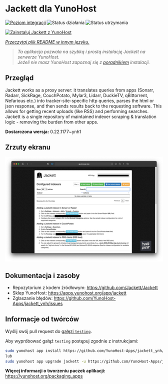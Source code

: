 <!--
To README zostało automatycznie wygenerowane przez <https://github.com/YunoHost/apps/tree/master/tools/readme_generator>
Nie powinno być ono edytowane ręcznie.
-->

# Jackett dla YunoHost

[![Poziom integracji](https://apps.yunohost.org/badge/integration/jackett)](https://ci-apps.yunohost.org/ci/apps/jackett/)
![Status działania](https://apps.yunohost.org/badge/state/jackett)
![Status utrzymania](https://apps.yunohost.org/badge/maintained/jackett)

[![Zainstaluj Jackett z YunoHost](https://install-app.yunohost.org/install-with-yunohost.svg)](https://install-app.yunohost.org/?app=jackett)

*[Przeczytaj plik README w innym języku.](./ALL_README.md)*

> *Ta aplikacja pozwala na szybką i prostą instalację Jackett na serwerze YunoHost.*  
> *Jeżeli nie masz YunoHost zapoznaj się z [poradnikiem](https://yunohost.org/install) instalacji.*

## Przegląd

Jackett works as a proxy server: it translates queries from apps (Sonarr, Radarr, SickRage, CouchPotato, Mylar3, Lidarr, DuckieTV, qBittorrent, Nefarious etc.) into tracker-site-specific http queries, parses the html or json response, and then sends results back to the requesting software. This allows for getting recent uploads (like RSS) and performing searches. Jackett is a single repository of maintained indexer scraping & translation logic - removing the burden from other apps.


**Dostarczona wersja:** 0.22.1177~ynh1

## Zrzuty ekranu

![Zrzut ekranu z Jackett](./doc/screenshots/demo.png)

## Dokumentacja i zasoby

- Repozytorium z kodem źródłowym: <https://github.com/Jackett/Jackett>
- Sklep YunoHost: <https://apps.yunohost.org/app/jackett>
- Zgłaszanie błędów: <https://github.com/YunoHost-Apps/jackett_ynh/issues>

## Informacje od twórców

Wyślij swój pull request do [gałęzi `testing`](https://github.com/YunoHost-Apps/jackett_ynh/tree/testing).

Aby wypróbować gałąź `testing` postępuj zgodnie z instrukcjami:

```bash
sudo yunohost app install https://github.com/YunoHost-Apps/jackett_ynh/tree/testing --debug
lub
sudo yunohost app upgrade jackett -u https://github.com/YunoHost-Apps/jackett_ynh/tree/testing --debug
```

**Więcej informacji o tworzeniu paczek aplikacji:** <https://yunohost.org/packaging_apps>
